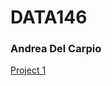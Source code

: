 # DATA146

### Andrea Del Carpio

[Project 1](https://github.com/ajdelcarpiogom/DATA146/blob/main/project1.md)

